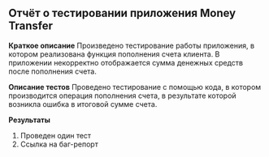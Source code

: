 ## Отчёт о тестировании приложения Money Transfer
**Краткое описание**
Произведено тестирование работы приложения, в котором реализована функция пополнения счета клиента.
В приложении некорректно отображается сумма денежных средств после пополнения счета.


**Описание тестов**
Проведено тестирование  с помощью кода, в котором производится операция пополнения счета, в результате которой возникла ошибка в итоговой сумме счета.

**Результаты**

1. Проведен один тест
2. Ссылка на баг-репорт 
